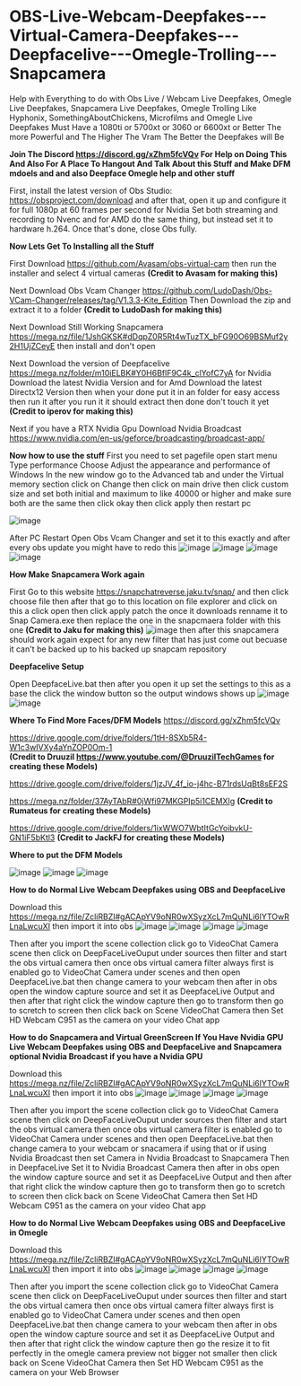 # OBS-Live-Webcam-Deepfakes---Virtual-Camera-Deepfakes---Deepfacelive---Omegle-Trolling---Snapcamera
Help with Everything to do with Obs Live / Webcam Live Deepfakes, Omegle Live Deepfakes, Snapcamera Live Deepfakes, Omegle Trolling Like Hyphonix,  SomethingAboutChickens, Microfilms and Omegle Live Deepfakes Must Have a 1080ti or 5700xt or 3060 or 6600xt or Better The more Powerful and The Higher The Vram The Better the Deepfakes will Be

**Join The Discord https://discord.gg/xZhm5fcVQv For Help on Doing This And Also For A Place To Hangout And Talk About this Stuff and Make DFM mdoels and and also Deepface Omegle help and other stuff**

First, install the latest version of Obs Studio: https://obsproject.com/download and after that, open it up and configure it for full 1080p at 60 frames per second for Nvidia Set both streaming and recording to Nvenc and for AMD do the same thing, but instead set it to hardware h.264. Once that's done, close Obs fully.

**Now Lets Get To Installing all the Stuff**

First Download https://github.com/Avasam/obs-virtual-cam then run the installer and select 4 virtual cameras **(Credit to Avasam for making this)**

Next Download Obs Vcam Changer https://github.com/LudoDash/Obs-VCam-Changer/releases/tag/V1.3.3-Kite_Edition Then Download the zip and extract it to a folder **(Credit to LudoDash for making this)**

Next Download Still Working Snapcamera https://mega.nz/file/1JshGKSK#dDqpZ0R5Rt4wTuzTX_bFG90O69BSMuf2y2H1UjZCeyE then install and don't open

Next Download the version of Deepfacelive https://mega.nz/folder/m10iELBK#Y0H6BflF9C4k_clYofC7yA for Nvidia Download the latest Nvidia Version and for Amd Download the latest Directx12 Version then when your done put it in an folder for easy access then  run it after you run it it should extract then done don't touch it yet **(Credit to iperov for making this)**

Next if you have a RTX Nvidia Gpu Download Nvidia Broadcast https://www.nvidia.com/en-us/geforce/broadcasting/broadcast-app/
                                                     
**Now how to use the stuff**
First you need to set pagefile
open start menu Type performance Choose Adjust the appearance and performance of Windows In the new window go to the Advanced tab and under the Virtual memory section click on Change then click on main drive then click custom size and set both initial and maximum to like 40000 or higher and make sure both are the same then click okay then click apply then restart pc

![image](https://user-images.githubusercontent.com/74084396/215216371-e142fd29-cad8-435f-a79a-d87cd96e81e3.png)

After PC Restart Open Obs Vcam Changer and set it to this exactly and after every obs update you might have to redo this
![image](https://user-images.githubusercontent.com/74084396/215219229-cf0a625a-e42b-4057-92d4-992e0f9bcdf7.png)
![image](https://user-images.githubusercontent.com/74084396/215219245-26e95933-bf82-4b05-8fa6-2449cbe035b1.png)
![image](https://user-images.githubusercontent.com/74084396/215219261-a6bac90c-08d4-478e-8669-4e931f26da7c.png)
![image](https://user-images.githubusercontent.com/74084396/215219284-e0584b10-896f-4ad3-b020-ccbf496464a9.png)

**How Make Snapcamera Work again**
                                                 
First Go to this website https://snapchatreverse.jaku.tv/snap/ and then click choose file then after that go to this location on file explorer and click on this a click open then click apply patch the once it downloads renname it to Snap Camera.exe then replace the one in the snapcmaera folder with this one **(Credit to Jaku for making this)**
![image](https://user-images.githubusercontent.com/74084396/215221709-e44fd456-6766-4648-9378-6dd2d4dfc6b0.png)
     then after this snapcamera should work again expect for any new filter that has just come out becuase it can't be backed up to his backed up snapcam repository  

**Deepfacelive Setup**

Open DeepfaceLive.bat then after you open it up set the settings to this as a base the click the window button so the output windows shows up
![image](https://user-images.githubusercontent.com/74084396/215241460-059e72a1-289a-4549-a669-a4b4c3701bb2.png)
![image](https://user-images.githubusercontent.com/74084396/215241749-7ff3b1cd-17e0-467b-8840-35b1414113c6.png)
                                                      
**Where To Find More Faces/DFM Models**
https://discord.gg/xZhm5fcVQv

https://drive.google.com/drive/folders/1tH-8SXb5R4-W1c3wIVXy4aYnZOP0Om-1  
**(Credit to Druuzil https://www.youtube.com/@DruuzilTechGames for creating these Models)**

https://drive.google.com/drive/folders/1jzJV_4f_io-j4hc-B71rdsUqBt8sEF2S

https://mega.nz/folder/37AyTAbR#0jWfi97MKGPIp5i1CEMXIg
**(Credit to Rumateus for creating these Models)**                                                                                                    

https://drive.google.com/drive/folders/1ixWWO7WbtItGcYoibvkU-GN1iF5bKtl3
**(Credit to JackFJ for creating these Models)**

**Where to put the DFM Models**

![image](https://user-images.githubusercontent.com/74084396/215272185-95178975-cc5e-49dd-9120-8d44e2e804d8.png)
![image](https://user-images.githubusercontent.com/74084396/215272192-384ef405-655b-46c6-9f0b-bea99f71fd82.png)
![image](https://user-images.githubusercontent.com/74084396/215272195-74259696-7a08-48cf-a625-46ecab1642ec.png)

                                    
**How to do Normal Live Webcam Deepfakes using OBS and DeepfaceLive**

Download this https://mega.nz/file/ZcliRBZI#gACApYV9oNR0wXSyzXcL7mQuNLi6lYTOwRLnaLwcuXI then import it into obs 
![image](https://user-images.githubusercontent.com/74084396/215265513-e2379066-0b6b-44c1-9dd1-0976a26ce33a.png)
![image](https://user-images.githubusercontent.com/74084396/215265531-842c2b1d-f735-4325-a4c7-ea731d591df4.png)
![image](https://user-images.githubusercontent.com/74084396/215270900-b05e3e0f-0693-4c09-ba0d-e0d4877c159c.png)
![image](https://user-images.githubusercontent.com/74084396/215270867-1533be0b-fa1e-46da-ab41-e0a522a25247.png)


Then after you import the scene collection click go to VideoChat Camera scene then click on DeepFaceLiveOuput under sources then filter and start the obs virtual camera then once obs virtual camera filter always first is enabled go to VideoChat Camera under scenes and then open DeepfaceLive.bat then change camera to your webcam then after in obs open the window capture source and set it as DeepfaceLive Output and then after that right click the window capture then go to transform then go to scretch to screen then click back on Scene VideoChat Camera then Set HD Webcam C951 as the camera on your video Chat app 

**How to do Snapcamera and Virtual GreenScreen If You Have Nvidia GPU Live Webcam Deepfakes using OBS and DeepfaceLive and Snapcamera optional Nvidia Broadcast if you have a Nvidia GPU**

Download this https://mega.nz/file/ZcliRBZI#gACApYV9oNR0wXSyzXcL7mQuNLi6lYTOwRLnaLwcuXI then import it into obs 
![image](https://user-images.githubusercontent.com/74084396/215265513-e2379066-0b6b-44c1-9dd1-0976a26ce33a.png)
![image](https://user-images.githubusercontent.com/74084396/215265531-842c2b1d-f735-4325-a4c7-ea731d591df4.png)
![image](https://user-images.githubusercontent.com/74084396/215270905-c14a4a36-6996-494a-83cb-54fc728799b6.png)
![image](https://user-images.githubusercontent.com/74084396/215270859-5250365e-f24f-41c7-a3b8-0e4c70b7b067.png)

Then after you import the scene collection click go to VideoChat Camera scene then click on DeepFaceLiveOuput under sources then filter and start the obs virtual camera then once obs virtual camera filter is enabled go to  VideoChat Camera under scenes and then open DeepfaceLive.bat then change camera to your webcam or snacamera if using that or if using Nvidia Broadcast then set Camera in Nvidia Broadcast to Snapcamera Then in DeepfaceLive Set it to Nvidia Broadcast Camera then after in obs open the window capture source and set it as DeepfaceLive Output and then after that right click the window capture then go to transform then go to scretch to screen then click back on Scene VideoChat Camera then Set HD Webcam C951 as the camera on your video Chat app  

**How to do Normal Live Webcam Deepfakes using OBS and DeepfaceLive in Omegle**

Download this https://mega.nz/file/ZcliRBZI#gACApYV9oNR0wXSyzXcL7mQuNLi6lYTOwRLnaLwcuXI then import it into obs 
![image](https://user-images.githubusercontent.com/74084396/215265513-e2379066-0b6b-44c1-9dd1-0976a26ce33a.png)
![image](https://user-images.githubusercontent.com/74084396/215265531-842c2b1d-f735-4325-a4c7-ea731d591df4.png)
![image](https://user-images.githubusercontent.com/74084396/215270900-b05e3e0f-0693-4c09-ba0d-e0d4877c159c.png)
![image](https://user-images.githubusercontent.com/74084396/215270867-1533be0b-fa1e-46da-ab41-e0a522a25247.png)

Then after you import the scene collection click go to VideoChat Camera scene then click on DeepFaceLiveOuput under sources then filter and start the obs virtual camera then once obs virtual camera filter always first is enabled go to VideoChat Camera under scenes and then open DeepfaceLive.bat then change camera to your webcam then after in obs open the window capture source and set it as DeepfaceLive Output and then after that right click the window capture then go the resize it to fit perfectly in the omegle camera preview not bigger not smaller then click back on Scene VideoChat Camera then Set HD Webcam C951 as the camera on your Web Browser
 
